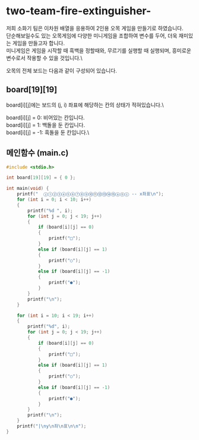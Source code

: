 # two-team-fire-extinguisher-
 저희 소화기 팀은 이차원 배열을 응용하여 2인용 오목 게임을 만들기로 하였습니다.\
  단순해보일수도 있는 오목게임에 다양한 미니게임을 조합하여 변수를 두어, 더욱 재미있는 게임을 만들고자 합니다.\
  미니게임은 게임을 시작할 때 흑백을 정할때와, 무르기를 실행할 때 실행되며, 흥미로운 변수로서 작용할 수 있을 것입니다.\\
 
 오목의 전체 보드는 다음과 같이 구성되어 있습니다. 
 
 ## board[19][19]
 board[i][j]에는 보드의 (j, i) 좌표에 해당하는 칸의 상태가 적혀있습니다.\
 
 board[i][j] =  0: 비어있는 칸입니다.\
 board[i][j] =  1: 백돌을 둔 칸입니다.\
 board[i][j] = -1: 흑돌을 둔 칸입니다.\
 
 ## 메인함수 (main.c)
 
```C
#include <stdio.h>

int board[19][19] = { 0 };

int main(void) {
	printf("  ⓩ①②③④⑤⑥⑦⑧⑨⑩⑪⑫⑬⑭⑮ⓐⓑⓒ -- x좌표\n");
	for (int i = 0; i < 10; i++)
	{
		printf("%d ", i);
		for (int j = 0; j < 19; j++)
		{
			if (board[i][j] == 0)
			{
				printf("□");
			}
			else if (board[i][j] == 1)
			{
				printf("○");
			}
			else if (board[i][j] == -1)
			{
				printf("●");
			}
		}
		printf("\n");
	}

	for (int i = 10; i < 19; i++)
	{
		printf("%d", i);
		for (int j = 0; j < 19; j++)
		{
			if (board[i][j] == 0)
			{
				printf("□");
			}
			else if (board[i][j] == 1)
			{
				printf("○");
			}
			else if (board[i][j] == -1)
			{
				printf("●");
			}
		}
		printf("\n");
	}
	printf("|\ny\n좌\n표\n\n");
}
```
